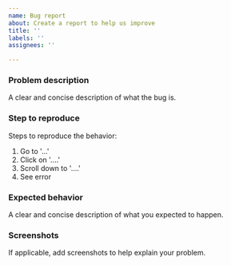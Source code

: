 ```yaml
---
name: Bug report
about: Create a report to help us improve
title: ''
labels: ''
assignees: ''

---
```


### Problem description
A clear and concise description of what the bug is.

### Step to reproduce
Steps to reproduce the behavior:
1. Go to '...'
2. Click on '....'
3. Scroll down to '....'
4. See error

### Expected behavior
A clear and concise description of what you expected to happen.

### Screenshots
If applicable, add screenshots to help explain your problem.
